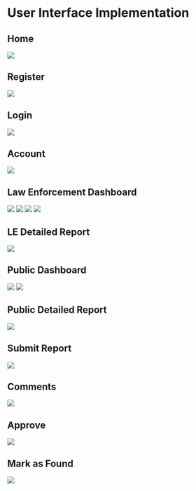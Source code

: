 # User Interface Implementation  

## Home  
![](media/home.PNG)  

## Register  
![](media/register.PNG)
## Login  
![](media/login.PNG)
## Account
![](media/account.PNG)
## Law Enforcement Dashboard  
![](media/le-dash1.PNG)
![](media/le-dash2.PNG)
![](media/le-dash3.PNG)
![](media/le-dash4.PNG)
## LE Detailed Report  
![](media/le-report.PNG)
## Public Dashboard  
![](media/public-dash1.PNG)
![](media/public-dash2.PNG)
## Public Detailed Report  
![](media/report-public.PNG)
## Submit Report
![](media/submit.PNG)
## Comments  
![](media/comments.PNG)
## Approve  
![](media/approve.PNG)
## Mark as Found
![](media/found.PNG)
